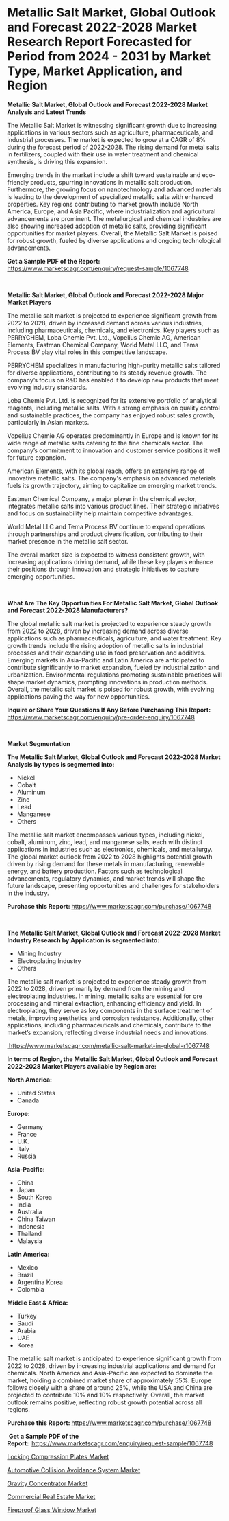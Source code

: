 <p><h1>Metallic Salt Market, Global Outlook and Forecast 2022-2028 Market Research Report Forecasted for Period from 2024 -  2031 by Market Type, Market Application, and Region</h1></p><p><strong>Metallic Salt Market, Global Outlook and Forecast 2022-2028 Market Analysis and Latest Trends</strong></p>
<p><p>The Metallic Salt Market is witnessing significant growth due to increasing applications in various sectors such as agriculture, pharmaceuticals, and industrial processes. The market is expected to grow at a CAGR of 8% during the forecast period of 2022-2028. The rising demand for metal salts in fertilizers, coupled with their use in water treatment and chemical synthesis, is driving this expansion. </p><p>Emerging trends in the market include a shift toward sustainable and eco-friendly products, spurring innovations in metallic salt production. Furthermore, the growing focus on nanotechnology and advanced materials is leading to the development of specialized metallic salts with enhanced properties. Key regions contributing to market growth include North America, Europe, and Asia Pacific, where industrialization and agricultural advancements are prominent. The metallurgical and chemical industries are also showing increased adoption of metallic salts, providing significant opportunities for market players. Overall, the Metallic Salt Market is poised for robust growth, fueled by diverse applications and ongoing technological advancements.</p></p>
<p><strong>Get a Sample PDF of the Report:&nbsp;</strong> <a href="https://www.marketscagr.com/enquiry/request-sample/1067748">https://www.marketscagr.com/enquiry/request-sample/1067748</a></p>
<p>&nbsp;</p>
<p><strong>Metallic Salt Market, Global Outlook and Forecast 2022-2028 Major Market Players</strong></p>
<p><p>The metallic salt market is projected to experience significant growth from 2022 to 2028, driven by increased demand across various industries, including pharmaceuticals, chemicals, and electronics. Key players such as PERRYCHEM, Loba Chemie Pvt. Ltd., Vopelius Chemie AG, American Elements, Eastman Chemical Company, World Metal LLC, and Tema Process BV play vital roles in this competitive landscape.</p><p>PERRYCHEM specializes in manufacturing high-purity metallic salts tailored for diverse applications, contributing to its steady revenue growth. The company’s focus on R&D has enabled it to develop new products that meet evolving industry standards.</p><p>Loba Chemie Pvt. Ltd. is recognized for its extensive portfolio of analytical reagents, including metallic salts. With a strong emphasis on quality control and sustainable practices, the company has enjoyed robust sales growth, particularly in Asian markets.</p><p>Vopelius Chemie AG operates predominantly in Europe and is known for its wide range of metallic salts catering to the fine chemicals sector. The company’s commitment to innovation and customer service positions it well for future expansion.</p><p>American Elements, with its global reach, offers an extensive range of innovative metallic salts. The company's emphasis on advanced materials fuels its growth trajectory, aiming to capitalize on emerging market trends.</p><p>Eastman Chemical Company, a major player in the chemical sector, integrates metallic salts into various product lines. Their strategic initiatives and focus on sustainability help maintain competitive advantages.</p><p>World Metal LLC and Tema Process BV continue to expand operations through partnerships and product diversification, contributing to their market presence in the metallic salt sector.</p><p>The overall market size is expected to witness consistent growth, with increasing applications driving demand, while these key players enhance their positions through innovation and strategic initiatives to capture emerging opportunities.</p></p>
<p>&nbsp;</p>
<p><strong>What Are The Key Opportunities For Metallic Salt Market, Global Outlook and Forecast 2022-2028 Manufacturers?</strong></p>
<p><p>The global metallic salt market is projected to experience steady growth from 2022 to 2028, driven by increasing demand across diverse applications such as pharmaceuticals, agriculture, and water treatment. Key growth trends include the rising adoption of metallic salts in industrial processes and their expanding use in food preservation and additives. Emerging markets in Asia-Pacific and Latin America are anticipated to contribute significantly to market expansion, fueled by industrialization and urbanization. Environmental regulations promoting sustainable practices will shape market dynamics, prompting innovations in production methods. Overall, the metallic salt market is poised for robust growth, with evolving applications paving the way for new opportunities.</p></p>
<p><strong>Inquire or Share Your Questions If Any Before Purchasing This Report:</strong> <a href="https://www.marketscagr.com/enquiry/pre-order-enquiry/1067748">https://www.marketscagr.com/enquiry/pre-order-enquiry/1067748</a></p>
<p>&nbsp;</p>
<p><strong>Market Segmentation</strong></p>
<p><strong>The Metallic Salt Market, Global Outlook and Forecast 2022-2028 Market Analysis by types is segmented into:</strong></p>
<p><ul><li>Nickel</li><li>Cobalt</li><li>Aluminum</li><li>Zinc</li><li>Lead</li><li>Manganese</li><li>Others</li></ul></p>
<p><p>The metallic salt market encompasses various types, including nickel, cobalt, aluminum, zinc, lead, and manganese salts, each with distinct applications in industries such as electronics, chemicals, and metallurgy. The global market outlook from 2022 to 2028 highlights potential growth driven by rising demand for these metals in manufacturing, renewable energy, and battery production. Factors such as technological advancements, regulatory dynamics, and market trends will shape the future landscape, presenting opportunities and challenges for stakeholders in the industry.</p></p>
<p><strong>Purchase this Report:&nbsp;</strong><a href="https://www.marketscagr.com/purchase/1067748">https://www.marketscagr.com/purchase/1067748</a></p>
<p>&nbsp;</p>
<p><strong>The Metallic Salt Market, Global Outlook and Forecast 2022-2028 Market Industry Research by Application is segmented into:</strong></p>
<p><ul><li>Mining Industry</li><li>Electroplating Industry</li><li>Others</li></ul></p>
<p><p>The metallic salt market is projected to experience steady growth from 2022 to 2028, driven primarily by demand from the mining and electroplating industries. In mining, metallic salts are essential for ore processing and mineral extraction, enhancing efficiency and yield. In electroplating, they serve as key components in the surface treatment of metals, improving aesthetics and corrosion resistance. Additionally, other applications, including pharmaceuticals and chemicals, contribute to the market’s expansion, reflecting diverse industrial needs and innovations.</p></p>
<p><a href="https://www.marketscagr.com/metallic-salt-market-in-global-r1067748">&nbsp;https://www.marketscagr.com/metallic-salt-market-in-global-r1067748</a></p>
<p><strong>In terms of Region, the Metallic Salt Market, Global Outlook and Forecast 2022-2028 Market Players available by Region are:</strong></p>
<p>
    <p> <strong> North America: </strong>
        <ul>
            <li>United States</li>
            <li>Canada</li>
        </ul>
        </p> 
    <p> <strong> Europe: </strong>
        <ul>
            <li>Germany</li>
            <li>France</li>
            <li>U.K.</li>
            <li>Italy</li>
            <li>Russia</li>
        </ul>
        </p> 
    <p> <strong> Asia-Pacific: </strong>
        <ul>
            <li>China</li>
            <li>Japan</li>
            <li>South Korea</li>
            <li>India</li>
            <li>Australia</li>
            <li>China Taiwan</li>
            <li>Indonesia</li>
            <li>Thailand</li>
            <li>Malaysia</li>
        </ul>
        </p> 
    <p> <strong> Latin America: </strong>
        <ul>
            <li>Mexico</li>
            <li>Brazil</li>
            <li>Argentina Korea</li>
            <li>Colombia</li>
        </ul>
        </p> 
    <p> <strong> Middle East & Africa: </strong>
        <ul>
            <li>Turkey</li>
            <li>Saudi</li>
            <li>Arabia</li>
            <li>UAE</li>
            <li>Korea</li>
        </ul>
    </p>
    </p>
<p><p>The metallic salt market is anticipated to experience significant growth from 2022 to 2028, driven by increasing industrial applications and demand for chemicals. North America and Asia-Pacific are expected to dominate the market, holding a combined market share of approximately 55%. Europe follows closely with a share of around 25%, while the USA and China are projected to contribute 10% and 10% respectively. Overall, the market outlook remains positive, reflecting robust growth potential across all regions.</p></p>
<p><strong>Purchase this Report: </strong><a href="https://www.marketscagr.com/purchase/1067748">https://www.marketscagr.com/purchase/1067748</a></p>
<p>&nbsp;<strong>Get a Sample PDF of the Report:&nbsp;&nbsp;</strong><a href="https://www.marketscagr.com/enquiry/request-sample/1067748">https://www.marketscagr.com/enquiry/request-sample/1067748</a></p>
<p><strong></strong></p>
<p><p><a href="https://www.linkedin.com/pulse/global-locking-compression-plates-industry-research-z0aee?trackingId=5tehGqcXT%2Ba6UyIKjZt18g%3D%3D">Locking Compression Plates Market</a></p><p><a href="https://medium.com/@zoe.dyer9808709/this-report-aims-to-provide-a-comprehensive-presentation-of-the-global-market-for-automotive-0d44ecc1175a">Automotive Collision Avoidance System Market</a></p><p><a href="https://medium.com/@ikki1019/this-report-aims-to-provide-a-comprehensive-presentation-of-the-global-market-for-gravity-db2d2d64b18a">Gravity Concentrator Market</a></p><p><a href="https://www.linkedin.com/pulse/strategic-insights-global-commercial-real-estate-market-zn9cf?trackingId=WbXL%2FNO6TZKXcfZs7zyIFg%3D%3D">Commercial Real Estate Market</a></p><p><a href="https://issuu.com/reportprime-2/docs/fireproof-glass-window-market-size-_ad4713400d1955">Fireproof Glass Window Market</a></p></p>